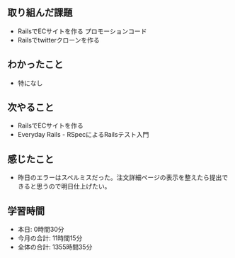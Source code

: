 ## 取り組んだ課題
- RailsでECサイトを作る プロモーションコード
- Railsでtwitterクローンを作る
## わかったこと
- 特になし
## 次やること
- RailsでECサイトを作る
- Everyday Rails - RSpecによるRailsテスト入門
## 感じたこと
-  昨日のエラーはスペルミスだった。注文詳細ページの表示を整えたら提出できると思うので明日仕上げたい。
## 学習時間
- 本日: 0時間30分
- 今月の合計: 11時間15分
- 全体の合計: 1355時間35分
